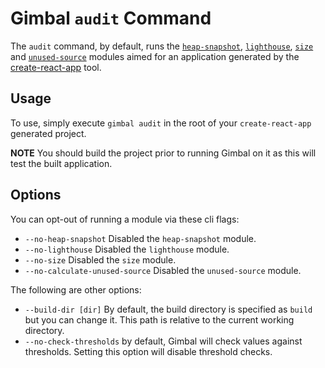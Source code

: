 # Gimbal `audit` Command

The `audit` command, by default, runs the [`heap-snapshot`](../../module/heap-snapshot), [`lighthouse`](../../module/lighthouse), [`size`](../../module/size) and [`unused-source`](../../module/unused-source) modules aimed for an application generated by the [create-react-app](https://facebook.github.io/create-react-app/) tool.

## Usage

To use, simply execute `gimbal audit` in the root of your `create-react-app` generated project.

**NOTE** You should build the project prior to running Gimbal on it as this will test the built application.

## Options

You can opt-out of running a module via these cli flags:

- `--no-heap-snapshot` Disabled the `heap-snapshot` module.
- `--no-lighthouse` Disabled the `lighthouse` module.
- `--no-size` Disabled the `size` module.
- `--no-calculate-unused-source` Disabled the `unused-source` module.

The following are other options:

- `--build-dir [dir]` By default, the build directory is specified as `build` but you can change it. This path is relative to the current working directory.
- `--no-check-thresholds` by default, Gimbal will check values against thresholds. Setting this option will disable threshold checks.
